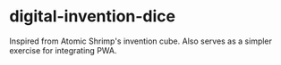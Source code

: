 # digital-invention-dice
Inspired from Atomic Shrimp's invention cube. Also serves as a simpler exercise for integrating PWA.
